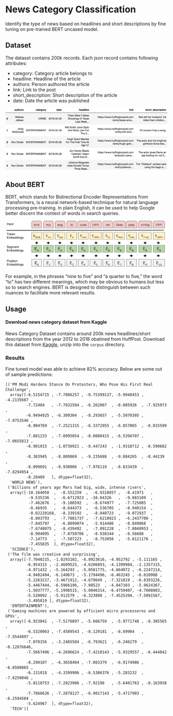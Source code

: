 # News Category Classification

Identify the type of news based on headlines and short descriptions by fine tuning on pre-trained BERT uncased model.

## Dataset

The dataset contains 200k records. Each json record contains following attributes:

- category: Category article belongs to
- headline: Headline of the article
- authors: Person authored the article
- link: Link to the post
- short_description: Short description of the article
- date: Date the article was published

<p align="center">
<img width="600" src="https://github.com/milsun/News-Category-Classification-BERT/blob/master/images/input.png">
</p>

## About BERT

BERT, which stands for Bidirectional Encoder Representations from Transformers, is a neural network-based technique for natural language processing pre-training. In plain English, it can be used to help Google better discern the context of words in search queries.

<p align="center">
<img width="600" src="https://github.com/milsun/News-Category-Classification-BERT/blob/master/images/bert.png">
</p>


For example, in the phrases “nine to five” and “a quarter to five,” the word “to” has two different meanings, which may be obvious to humans but less so to search engines. BERT is designed to distinguish between such nuances to facilitate more relevant results.


## Usage

#### Download news category dataset from Kaggle
News Category Dataset contains around 200k news headlines/short descriptions from the year 2012 to 2018 obatined from HuffPost. Download this dataset from [Kaggle](https://www.kaggle.com/rmisra/news-category-dataset), unzip into the `corpus` directory.




### Results
Fine tuned model was able to achieve 82% accuracy.
Below are some out of sample predictions:
```
[('PM Modi Hardens Stance On Protesters, Who Pose His First Real Challenge',
  array([-6.5154715 , -7.7886257 , -0.75399137, -5.9940453 , -4.2135687 ,
         -7.72484   , -7.7832584 , -6.262067  , -8.085926  , -7.925973  ,
         -6.9494925 , -6.309304  , -8.293657  , -5.5070305 , -7.0753546 ,
         -6.904769  , -7.2521315 , -6.3372955 , -6.857065  , -8.015599  ,
         -7.881233  , -7.0995054 , -8.0088415 , -6.5394707 , -7.0655813 ,
         -6.981015  , -1.0736921 , -8.447243  , -1.9318712 , -8.590682  ,
         -8.383945  , -8.809869  , -9.235688  , -9.884265  , -8.44239   ,
         -8.099691  , -8.930006  , -7.976119  , -8.833439  , -7.8294954 ,
         -8.28489   ], dtype=float32),
  'WORLD NEWS'),
 ('Billions of years ago Mars had big, wide, intense rivers',
  array([-10.164058  ,  -8.552259  ,  -6.9318857 ,  -8.41971   ,
          -9.535336  ,  -6.6712923 , -10.04326   ,  -9.883109  ,
          -7.462676  ,  -9.108592  ,  -8.674977  ,  -7.725085  ,
          -8.46935   ,  -8.644373  ,  -6.536705  ,  -8.940154  ,
          -0.02220168,  -8.339192  ,  -8.040723  ,  -9.072937  ,
          -8.803793  ,  -7.7881737 ,  -7.6218023 ,  -6.2437706 ,
          -7.845797  ,  -6.8099074 ,  -5.914486  ,  -8.849068  ,
          -7.6748075 ,  -8.439492  ,  -7.091228  ,  -7.8040953 ,
          -8.904095  ,  -7.8750706 ,  -8.938344  ,  -8.56688   ,
          -7.14773   ,  -7.507223  ,  -8.753856  ,  -5.8121176 ,
          -7.455835  ], dtype=float32),
  'SCIENCE'),
 ('The film was creative and surprising',
  array([-7.7040215, -1.0293102, -6.8923616, -4.952792 , -5.111165 ,
         -6.954315 , -2.4609525, -4.6206093, -4.1399984, -2.1357315,
         -4.971432 , -5.164293 , -5.0581775, -4.664072 , -6.2247214,
         -4.9402494, -6.140673 , -5.1794496, -6.463245 , -6.010908 ,
         -5.2263217, -3.4671912, -4.679649 , -7.321819 , -6.8393226,
         -5.4467444, -6.5966196, -7.08523  , -4.847103 , -5.9624367,
         -1.5037777, -5.1998515, -5.0846314, -6.4759407, -4.7600803,
         -5.520092 , -5.912579 , -6.323898 , -7.4525394, -7.5091567,
         -3.495819 ], dtype=float32),
  'ENTERTAINMENT'),
 ('Gaming machines are powered by efficient micro processores and GPUs',
  array([-6.923841  , -7.5176897 , -5.666759  , -5.9771748 , -8.385565  ,
         -6.5320063 , -7.4589543 , -8.129181  , -8.69984   , -7.9544897 ,
         -7.070156  , -3.2465584 , -6.793621  , -6.246279  , -0.12876646,
         -7.5667496 , -4.2696624 , -7.4210143 , -5.9329557 , -6.444842  ,
         -8.290107  , -6.3658404 , -7.003379  , -6.9174986 , -6.0500865 ,
         -6.131018  , -4.3399906 , -6.5386376 , -5.283232  , -7.8250046 ,
         -5.8118753 , -7.2823906 , -7.92196   , -5.6401763 , -8.163938  ,
         -7.7866626 , -7.2878127 , -6.9017143 , -5.4717903 , -6.2594504 ,
         -5.624967  ], dtype=float32),
  'TECH')]

```